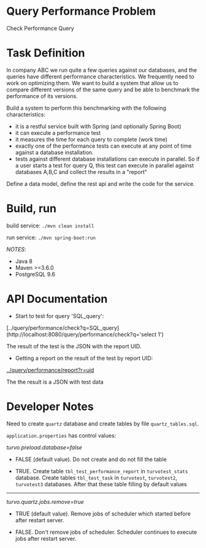 # Query Performance Problem
Check Performance Query

Task Definition
=================

In company ABC we run quite a few queries against our databases, and the queries have different performance characteristics. We frequently need to work on optimizing them. We want to build a system that allow us to compare different versions of the same query and be able to benchmark the performance of its versions.

Build a system to perform this benchmarking with the following characteristics:

- it is a restful service built with Spring (and optionally Spring Boot)
- it can execute a performance test
- it measures the time for each query to complete (work time)
- exactly one of the performance tests can execute at any point of time against a database installation.
- tests against different database installations can execute in parallel. So if a user starts a test for query Q, this test can execute in parallel against databases A,B,C and collect the results in a "report"

Define a data model, define the rest api and write the code for the service.

Build, run
=================

build service: `./mvn clean install`

run service: `./mvn spring-boot:run`

*NOTES*: 
- Java 8
- Maven >=3.6.0
- PostgreSQL 9.6

API Documentation
=================

- Start to test for query 'SQL_query':

[../query/performance/check?q=SQL_query](http://localhost:8080/query/performance/check?q='select 1')

The result of the test is the JSON with the report UID.

- Getting a report on the result of the test by report UID:

[../query/performance/report?r=uid](http://localhost:8080/query/performance/report?r='299PS5LEAA')

The the result is a JSON with test data

Developer Notes
=================

Need to create `quartz` database and create tables by file `quartz_tables.sql`.

`application.properties` has control values:

*turvo.preload.database=false*

- FALSE (default value). Do not create and do not fill the table

- TRUE. Create table  `tbl_test_performance_report` in `turvotest_stats` database. Create tables `tbl_test_task` in `turvotest`, `turvotest2`, `turvotest3` databases. After that these table filling by default values 

---
*turvo.quartz.jobs.remove=true*

- TRUE (default value). Remove jobs of scheduler which started before after restart server.

- FALSE. Don't remove jobs of scheduler. Scheduler continues to execute jobs after restart server.

